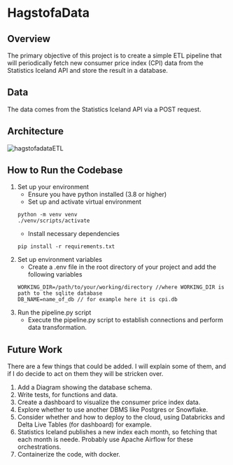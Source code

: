 # HagstofaData

## Overview
The primary objective of this project is to create a simple ETL pipeline that will periodically fetch new consumer price index (CPI) data from the Statistics Iceland API and store the result in a database.

## Data
The data comes from the Statistics Iceland API via a POST request.

## Architecture
![hagstofadataETL](https://github.com/user-attachments/assets/ddcb2cef-593e-42a0-a60b-058d155b030e)

## How to Run the Codebase

1. Set up your environment
    - Ensure you have python installed (3.8 or higher)
    - Set up and activate virtual environment
    ```
    python -m venv venv
    ./venv/scripts/activate
    ```
    - Install necessary dependencies
    ```
    pip install -r requirements.txt
    ````
2. Set up environment variables
    - Create a .env file in the root directory of your project and add the following variables
    ```
    WORKING_DIR=/path/to/your/working/directory //where WORKING_DIR is path to the sqlite database
    DB_NAME=name_of_db // for example here it is cpi.db
    ```
3. Run the pipeline.py script
    - Execute the pipeline.py script to establish connections and perform data transformation.

## Future Work
There are a few things that could be added. I will explain some of them, and if I do decide to act on them they will be stricken over.

1. Add a Diagram showing the database schema.
2. Write tests, for functions and data.
3. Create a dashboard to visualize the consumer price index data.
4. Explore whether to use another DBMS like Postgres or Snowflake.
5. Consider whether and how to deploy to the cloud, using Databricks and Delta Live Tables (for dashboard) for example.
6. Statistics Iceland publishes a new index each month, so fetching that each month is neede. Probably use Apache Airflow for these orchestrations.
7. Containerize the code, with docker.
